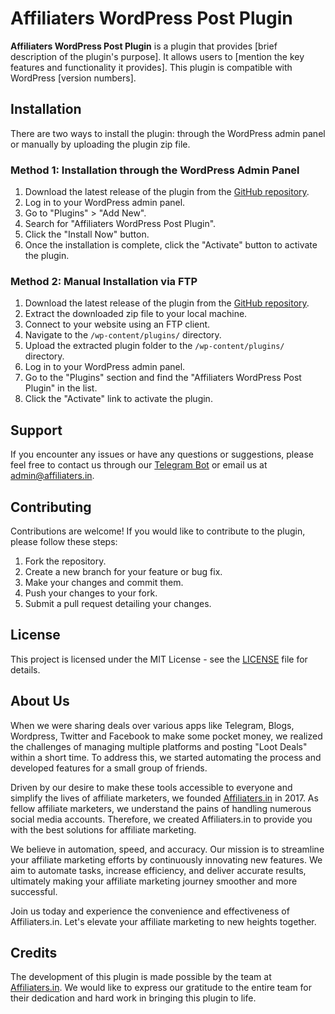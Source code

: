 # Affiliaters WordPress Post Plugin

**Affiliaters WordPress Post Plugin** is a plugin that provides [brief description of the plugin's purpose]. It allows users to [mention the key features and functionality it provides]. This plugin is compatible with WordPress [version numbers].

## Installation

There are two ways to install the plugin: through the WordPress admin panel or manually by uploading the plugin zip file.

### Method 1: Installation through the WordPress Admin Panel

1. Download the latest release of the plugin from the [GitHub repository](https://github.com/Affiliaters/affiliaters-wordpress-post).
2. Log in to your WordPress admin panel.
3. Go to "Plugins" > "Add New".
4. Search for "Affiliaters WordPress Post Plugin".
5. Click the "Install Now" button.
6. Once the installation is complete, click the "Activate" button to activate the plugin.

### Method 2: Manual Installation via FTP

1. Download the latest release of the plugin from the [GitHub repository](https://github.com/Affiliaters/affiliaters-wordpress-post).
2. Extract the downloaded zip file to your local machine.
3. Connect to your website using an FTP client.
4. Navigate to the `/wp-content/plugins/` directory.
5. Upload the extracted plugin folder to the `/wp-content/plugins/` directory.
6. Log in to your WordPress admin panel.
7. Go to the "Plugins" section and find the "Affiliaters WordPress Post Plugin" in the list.
8. Click the "Activate" link to activate the plugin.

## Support

If you encounter any issues or have any questions or suggestions, please feel free to contact us through our [Telegram Bot](https://t.me/AffiliatersHelpBot) or email us at admin@affiliaters.in.

## Contributing

Contributions are welcome! If you would like to contribute to the plugin, please follow these steps:

1. Fork the repository.
2. Create a new branch for your feature or bug fix.
3. Make your changes and commit them.
4. Push your changes to your fork.
5. Submit a pull request detailing your changes.

## License

This project is licensed under the MIT License - see the [LICENSE](LICENSE) file for details.

## About Us

When we were sharing deals over various apps like Telegram, Blogs, Wordpress, Twitter and Facebook to make some pocket money, we realized the challenges of managing multiple platforms and posting "Loot Deals" within a short time. To address this, we started automating the process and developed features for a small group of friends.

Driven by our desire to make these tools accessible to everyone and simplify the lives of affiliate marketers, we founded [Affiliaters.in](https://www.affiliaters.in/) in 2017. As fellow affiliate marketers, we understand the pains of handling numerous social media accounts. Therefore, we created Affiliaters.in to provide you with the best solutions for affiliate marketing.

We believe in automation, speed, and accuracy. Our mission is to streamline your affiliate marketing efforts by continuously innovating new features. We aim to automate tasks, increase efficiency, and deliver accurate results, ultimately making your affiliate marketing journey smoother and more successful.

Join us today and experience the convenience and effectiveness of Affiliaters.in. Let's elevate your affiliate marketing to new heights together.

## Credits

The development of this plugin is made possible by the team at [Affiliaters.in](https://www.affiliaters.in/). We would like to express our gratitude to the entire team for their dedication and hard work in bringing this plugin to life.
